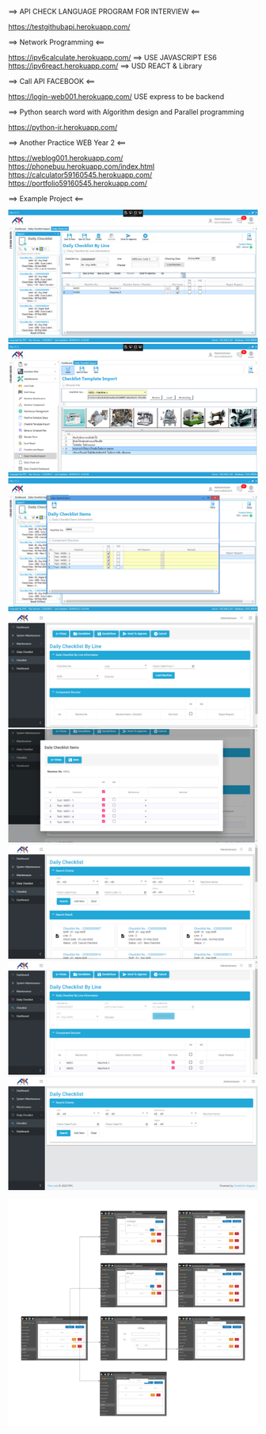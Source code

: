 ==> API CHECK LANGUAGE PROGRAM FOR INTERVIEW <==

https://testgithubapi.herokuapp.com/


==> Network Programming <==

https://ipv6calculate.herokuapp.com/ ==> USE JAVASCRIPT ES6
https://ipv6react.herokuapp.com/ ==> USD REACT & Library


==> Call API FACEBOOK <==

https://login-web001.herokuapp.com/ USE express to be backend


==> Python search word with Algorithm design and Parallel programming 

https://python-ir.herokuapp.com/


==> Another Practice WEB Year 2 <==

https://weblog001.herokuapp.com/
https://phonebuu.herokuapp.com/index.html
https://calculator59160545.herokuapp.com/
https://portfolio59160545.herokuapp.com/

==> Example Project <==

![Image of Program Flex1](https://github.com/chainrocker55/LINK-PROJECT/blob/master/Interface%20Flex/Checklist%20By%20Line.PNG)
![Image of Program Flex2](https://github.com/chainrocker55/LINK-PROJECT/blob/master/Interface%20Flex/Checklist%20Import_winform.PNG)
![Image of Program Flex3](https://github.com/chainrocker55/LINK-PROJECT/blob/master/Interface%20Flex/Checlist%20Item_Win.PNG)
![Image of Program Flex4](https://github.com/chainrocker55/LINK-PROJECT/blob/master/Interface%20Flex/OnAddChecklist.PNG)
![Image of Program Flex5](https://github.com/chainrocker55/LINK-PROJECT/blob/master/Interface%20Flex/OnDoubleClickRow.PNG)
![Image of Program Flex6](https://github.com/chainrocker55/LINK-PROJECT/blob/master/Interface%20Flex/OnSearch.PNG)
![Image of Program Flex7](https://github.com/chainrocker55/LINK-PROJECT/blob/master/Interface%20Flex/OnSelectChecklist.PNG)
![Image of Program Flex8](https://github.com/chainrocker55/LINK-PROJECT/blob/master/Interface%20Flex/SearchCriteria.PNG)

![Image of Program Examinete](https://github.com/chainrocker55/LINK-PROJECT/blob/master/Interface%20Flex/bLPilVWH._kw.png)
